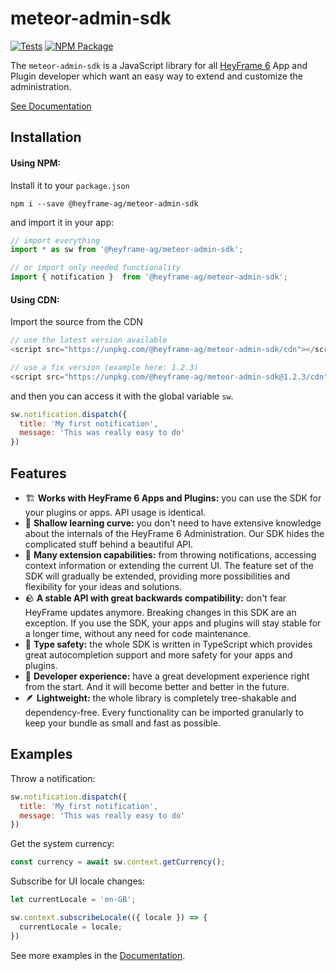   # meteor-admin-sdk
[![Tests](https://github.com/heyframe/meteor-admin-sdk/actions/workflows/tests.yml/badge.svg)](https://github.com/heyframe/meteor-admin-sdk/actions/workflows/tests.yml)
[![NPM Package](https://img.shields.io/npm/v/@heyframe-ag/meteor-admin-sdk)](https://www.npmjs.com/package/@heyframe-ag/meteor-admin-sdk)

The `meteor-admin-sdk` is a JavaScript library for all [HeyFrame 6](https://github.com/heyframe/platform) App and Plugin developer which want an easy way to extend and customize the administration.

[See Documentation](https://developer.heyframe.com/resources/admin-extension-sdk/)

## Installation
#### Using NPM:
Install it to your `package.json`
```
npm i --save @heyframe-ag/meteor-admin-sdk
```

and import it in your app:
```js
// import everything
import * as sw from '@heyframe-ag/meteor-admin-sdk';

// or import only needed functionality
import { notification }  from '@heyframe-ag/meteor-admin-sdk';
```

#### Using CDN:
Import the source from the CDN

```js
// use the latest version available
<script src="https://unpkg.com/@heyframe-ag/meteor-admin-sdk/cdn"></script>

// use a fix version (example here: 1.2.3)
<script src="https://unpkg.com/@heyframe-ag/meteor-admin-sdk@1.2.3/cdn"></script>
```

and then you can access it with the global variable `sw`.

```js
sw.notification.dispatch({
  title: 'My first notification',
  message: 'This was really easy to do'
})
```

## Features
- 🏗  **Works with HeyFrame 6 Apps and Plugins:** you can use the SDK for your plugins or apps. API usage is identical.
- 🎢  **Shallow learning curve:** you don't need to have extensive knowledge about the internals of the HeyFrame 6 Administration. Our SDK hides the complicated stuff behind a beautiful API.
- 🧰  **Many extension capabilities:** from throwing notifications, accessing context information or extending the current UI. The feature set of the SDK will gradually be extended, providing more possibilities and flexibility for your ideas and solutions.
- 🪨  **A stable API with great backwards compatibility:** don't fear HeyFrame updates anymore. Breaking changes in this SDK are an exception. If you use the SDK, your apps and plugins will stay stable for a longer time, without any need for code maintenance.
- 🧭  **Type safety:** the whole SDK is written in TypeScript which provides great autocompletion support and more safety for your apps and plugins.
- 💙  **Developer experience:** have a great development experience right from the start. And it will become better and better in the future.
- 🪶  **Lightweight:** the whole library is completely tree-shakable and dependency-free. Every functionality can be imported granularly to keep your bundle as small and fast as possible.

## Examples

Throw a notification:
```js
sw.notification.dispatch({
  title: 'My first notification',
  message: 'This was really easy to do'
})
```

Get the system currency:
```js
const currency = await sw.context.getCurrency();
```

Subscribe for UI locale changes:
```js
let currentLocale = 'en-GB';

sw.context.subscribeLocale(({ locale }) => {
  currentLocale = locale;
})
```

See more examples in the [Documentation](https://developer.heyframe.com/resources/admin-extension-sdk/).
